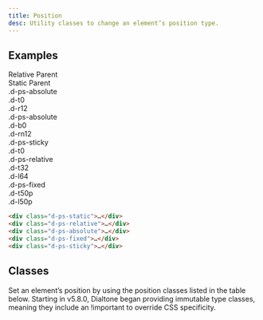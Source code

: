 ```yaml
---
title: Position
desc: Utility classes to change an element’s position type.
---
```


## Examples

<code-well-header class="d-p24 d-bgc-purple-100 d-bgo50 d-w100p d-hmn216 d-of-y-auto" custom>
  <div class="d-ps-relative">
    Relative Parent
    <div class="d-ps-static d-bgc-purple-100 d-mt24 d-p24 d-h464 d-bar8">
      Static Parent
      <div class="d-ps-absolute d-t0 d-r12 d-fl-center d-h128 d-w128 d-p8 d-bar8 d-bgc-purple-300 d-ff-mono d-fs-100">.d-ps-absolute<br>.d-t0<br>.d-r12</div>
      <div class="d-ps-absolute d-b0 d-rn12 d-fl-center d-h128 d-w128 d-p8 d-bar8 d-bgc-purple-300 d-ff-mono d-fs-100">.d-ps-absolute<br>.d-b0<br>.d-rn12</div>
      <div class="d-ps-sticky d-t0 d-fl-center d-h128 d-w128 d-p8 d-bar8 d-bgc-purple-300 d-ff-mono d-fs-100">.d-ps-sticky<br>.d-t0</div>
      <div class="d-ps-relative d-t32 d-l64 d-fl-center d-h128 d-w128 d-p8 d-bar8 d-bgc-purple-300 d-ff-mono d-fs-100">.d-ps-relative<br>.d-t32<br>.d-l64</div>
      <div class="d-ps-fixed d-t50p d-l50p d-fl-center d-h128 d-w128 d-p8 d-bar8 d-bgc-purple-300 d-ff-mono d-fs-100">.d-ps-fixed<br>.d-t50p<br>.d-l50p</div>
    </div>
  </div>
</code-well-header>

```html
<div class="d-ps-static">…</div>
<div class="d-ps-relative">…</div>
<div class="d-ps-absolute">…</div>
<div class="d-ps-fixed">…</div>
<div class="d-ps-sticky">…</div>
```

## Classes

Set an element’s position by using the position classes listed in the table below. Starting in v5.8.0, Dialtone began providing immutable type classes, meaning they include an <span class="code-example--inline">!important</span> to override CSS specificity.

<utility-class-table>
  <template #content>
    <tbody>
      <tr v-for="i in ['static', 'relative', 'absolute', 'fixed', 'sticky', 'unset']">
        <th scope="row" class="d-ff-mono d-fc-purple d-fw-normal d-fs-100">.d-ps-{{ i }}</th>
        <td class="d-ff-mono d-fc-orange d-fs-100">position: {{ i }} !important;</td>
      </tr>
    </tbody>
  </template>
</utility-class-table>
